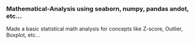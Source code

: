 ### Mathematical-Analysis using seaborn, numpy, pandas andot, etc...
<p>Made a basic statistical math analysis for concepts like Z-score, Outlier, Boxplot, etc...</p>